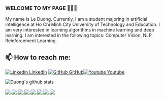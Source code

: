### WELCOME TO MY PAGE 👋👋👋

My name is Le Duong. Currently, I am a student majoring in artificial intelligence at Ho Chi Minh City University of Technology and Education. I am very interested in learning algorithms in machine learning and deep learning. I am interested in the following topics: Computer Vision, NLP, Reinforcement Learning.<br>
## 📫 How to reach me: 

[![Linkedin](https://i.stack.imgur.com/gVE0j.png) LinkedIn](https://www.linkedin.com/in/le-duong-04080a2a1) [![GitHub](https://i.stack.imgur.com/tskMh.png) GitHub](https://www.github.com/LeDuong2408)[![Youtube](https://github.com/uvipen/introduction/blob/main/Youtube.png) Youtube](https://www.youtube.com/channel/UCm7uUmE3tZnO-M5H7MVC1ng)



![Duong's github stats](https://github-readme-stats-git-masterrstaa-rickstaa.vercel.app/api?username=LeDuong2408&show_icons=true&theme=tokyonight&hide=contribs,prs,issues)

<a href="https://github.com/LeDuong2408/Speech-to-text-VietNamese-FastSpeech2">
  <!-- Change the `github-readme-stats.anuraghazra1.vercel.app` to `github-readme-stats.vercel.app`  -->
  <img align="center" src="https://github-readme-stats.anuraghazra1.vercel.app/api/pin/?username=LeDuong2408&repo=Speech-to-text-VietNamese-FastSpeech2&theme=radical" />
</a>
<a href="https://github.com/LeDuong2408/Automation-Vehicle">
  <!-- Change the `github-readme-stats.anuraghazra1.vercel.app` to `github-readme-stats.vercel.app`  -->
  <img align="center" src="https://github-readme-stats.anuraghazra1.vercel.app/api/pin/?username=LeDuong2408&repo=Automation-Vehicle&theme=radical" />
</a>
<a href="https://github.com/LeDuong2408/Chess-AI">
  <!-- Change the `github-readme-stats.anuraghazra1.vercel.app` to `github-readme-stats.vercel.app`  -->
  <img align="center" src="https://github-readme-stats.anuraghazra1.vercel.app/api/pin/?username=LeDuong2408&repo=Chess-AI&theme=radical" />
</a>
<a href="https://github.com/LeDuong2408/Fire_Detection_AIOT">
  <!-- Change the `github-readme-stats.anuraghazra1.vercel.app` to `github-readme-stats.vercel.app`  -->
  <img align="center" src="https://github-readme-stats.anuraghazra1.vercel.app/api/pin/?username=LeDuong2408&repo=Fire_Detection_AIOT&theme=radical" />
</a>
<a href="https://github.com/LeDuong2408/Elliptic-Curve-and-Applications">
  <!-- Change the `github-readme-stats.anuraghazra1.vercel.app` to `github-readme-stats.vercel.app`  -->
  <img align="center" src="https://github-readme-stats.anuraghazra1.vercel.app/api/pin/?username=LeDuong2408&repo=Elliptic-Curve-and-Applications&theme=radical" />
</a>
<a href="https://github.com/LeDuong2408/Image-Processing">
  <!-- Change the `github-readme-stats.anuraghazra1.vercel.app` to `github-readme-stats.vercel.app`  -->
  <img align="center" src="https://github-readme-stats.anuraghazra1.vercel.app/api/pin/?username=LeDuong2408&repo=Image-Processing&theme=radical" />
</a>
<a href="https://github.com/LeDuong2408/CTDL">
  <!-- Change the `github-readme-stats.anuraghazra1.vercel.app` to `github-readme-stats.vercel.app`  -->
  <img align="center" src="https://github-readme-stats.anuraghazra1.vercel.app/api/pin/?username=LeDuong2408&repo=CTDL&theme=radical" />
</a>
<a href="https://github.com/LeDuong2408/ALOHCMUTE">
  <!-- Change the `github-readme-stats.anuraghazra1.vercel.app` to `github-readme-stats.vercel.app`  -->
  <img align="center" src="https://github-readme-stats.anuraghazra1.vercel.app/api/pin/?username=LeDuong2408&repo=ALOHCMUTE&theme=radical" />
</a>   
